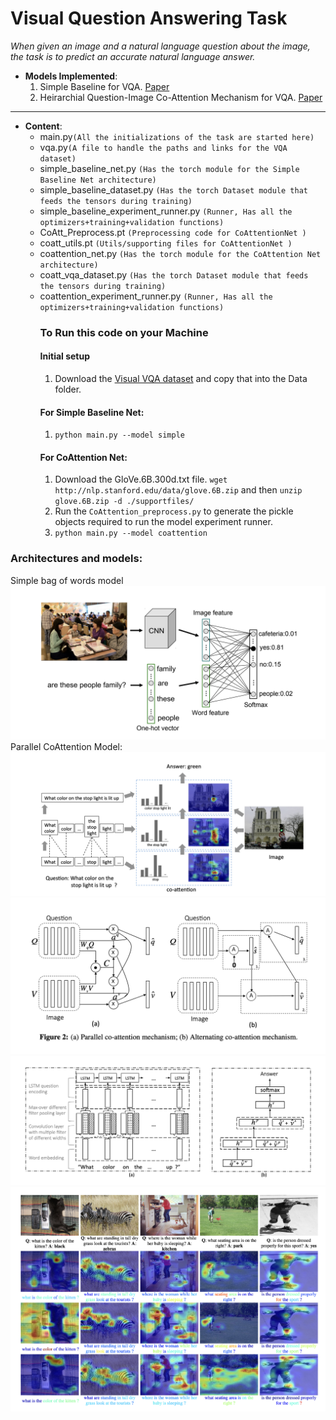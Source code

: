 # Visual Question Answering Task
*When given an image and a natural language question about the image, the task is to predict an accurate natural language answer.*
- **Models Implemented**:
  1. Simple Baseline for VQA. [Paper](https://arxiv.org/abs/1512.02167)
  1. Heirarchial Question-Image Co-Attention Mechanism for VQA. [Paper](https://arxiv.org/abs/1606.00061)
---
- **Content**:
  - main.py`(All the initializations of the task are started here)`
  - vqa.py`(A file to handle the paths and links for the VQA dataset)`
  - simple_baseline_net.py `(Has the torch module for the Simple Baseline Net architecture)`
  - simple_baseline_dataset.py `(Has the torch Dataset module that feeds the tensors during training)`
  - simple_baseline_experiment_runner.py `(Runner, Has all the optimizers+training+validation functions)`
  - CoAtt_Preprocess.pt `(Preprocessing code for CoAttentionNet )`
  - coatt_utils.pt `(Utils/supporting files for CoAttentionNet )`
  - coattention_net.py `(Has the torch module for the CoAttention Net architecture)`
  - coatt_vqa_dataset.py `(Has the torch Dataset module that feeds the tensors during training)`
  - coattention_experiment_runner.py `(Runner, Has all the optimizers+training+validation functions)`
    ### **To Run this code on your Machine**
    #### Initial setup
       1. Download the [Visual VQA dataset](https://visualqa.org/) and copy that into the Data folder.
    #### For Simple Baseline Net:
       1. `python main.py --model simple`
    #### For CoAttention Net:
       1. Download the GloVe.6B.300d.txt file.
          `wget http://nlp.stanford.edu/data/glove.6B.zip` and then `unzip glove.6B.zip -d ./supportfiles/`
       2. Run the `CoAttention_preprocess.py` to generate the pickle objects required to run the model experiment runner.
       3. `python main.py --model coattention`
### Architectures and models:
Simple bag of words model
![ImageDemo](./sbow.png)
Parallel CoAttention Model:
![ImageDemo](./vqa1.png)
![ImageDemo](./vqa2.png)
![ImageDemo](./vqa3.png)
![ImageDemo](./vqa4.png)
